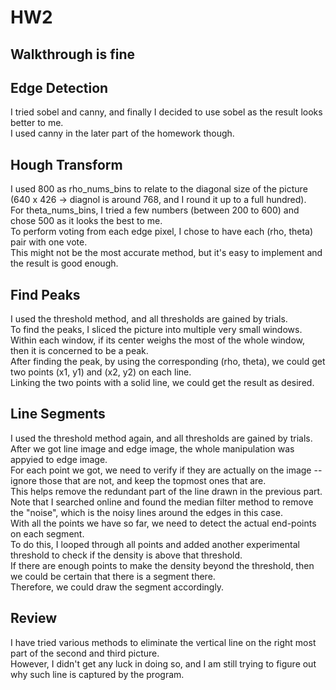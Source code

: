 # HW2
## Walkthrough is fine
## Edge Detection
I tried sobel and canny, and finally I decided to use sobel as the result looks better to me.  
I used canny in the later part of the homework though.  

## Hough Transform
I used 800 as rho_nums_bins to relate to the diagonal size of the picture (640 x 426 -> diagnol is around 768, and I round it up to a full hundred).  
For theta_nums_bins, I tried a few numbers (between 200 to 600) and chose 500 as it looks the best to me.  
To perform voting from each edge pixel, I chose to have each (rho, theta) pair with one vote.  
This might not be the most accurate method, but it's easy to implement and the result is good enough.  

## Find Peaks
I used the threshold method, and all thresholds are gained by trials.  
To find the peaks, I sliced the picture into multiple very small windows.  
Within each window, if its center weighs the most of the whole window, then it is concerned to be a peak.  
After finding the peak, by using the corresponding (rho, theta), we could get two points (x1, y1) and (x2, y2) on each line.  
Linking the two points with a solid line, we could get the result as desired.  

## Line Segments
I used the threshold method again, and all thresholds are gained by trials.  
After we got line image and edge image, the whole manipulation was appyied to edge image.  
For each point we got, we need to verify if they are actually on the image -- ignore those that are not, and keep the topmost ones that are.  
This helps remove the redundant part of the line drawn in the previous part.  
Note that I searched online and found the median filter method to remove the "noise", which is the noisy lines around the edges in this case.  
With all the points we have so far, we need to detect the actual end-points on each segment.  
To do this, I looped through all points and added another experimental threshold to check if the density is above that threshold.  
If there are enough points to make the density beyond the threshold, then we could be certain that there is a segment there.  
Therefore, we could draw the segment accordingly.  

## Review
I have tried various methods to eliminate the vertical line on the right most part of the second and third picture.  
However, I didn't get any luck in doing so, and I am still trying to figure out why such line is captured by the program.  